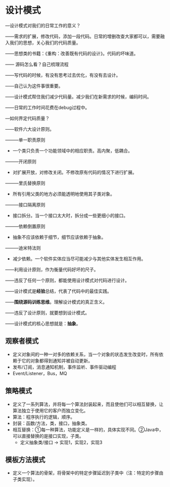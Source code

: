 # 设计模式

—设计模式对我们的日常工作的意义？

——需求的扩展，修改代码，添加一段代码。日常的增删改查大家都可以，需要融入我们的思想，关心我们的代码质量。

——思想类的书籍：《重构：改善既有代码的设计》。代码的坏味道。

—— 源码怎么看？自己梳理流程

——写代码的时候，有没有思考过去优化，有没有去设计。

——自己认为这件事很重要。

——设计模式帮住我们减少代码量。减少我们在新需求的时候，编码时间。

——日常的工作时间花费在debug过程中。

—如何界定代码质量？

——软件六大设计原则。

———单一职责原则 

* 一个类只负责一个功能领域中的相应职责。高内聚，低耦合。

———开闭原则

* 对扩展开放，对修改关闭。不修改原有代码的情况下进行扩展。

———里氏替换原则

* 所有引用父类的地方必须能透明地使用其子类对象。

———接口隔离原则

* 接口拆分。当一个接口太大时，拆分成一些更细小的接口。

———依赖倒置原则

* 抽象不应该依赖于细节，细节应该依赖于抽象。

———迪米特法则

* 减少依赖。一个软件实体应当尽可能减少与其他实体发生相互作用。

——利用设计原则，作为衡量代码好坏的尺子。

——违反了任何一个原则，都能使用设计模式对代码进行设计。

——设计模式是**经验**总结，代表了代码中的最佳实践。

——**围绕源码训练思维**。理解设计模式的真正含义。

——违反了设计原则，就要想到设计模式。

——设计模式的核心思想就是：**抽象**。

## 观察者模式

* 定义对象间的一种一对多的依赖关系，当一个对象的状态发生改变时，所有依赖于它的对象都得到通知并被自动更新。
* 发布/订阅，消息通知机制，事件监听、事件驱动编程
* Event/Listener，Bus，MQ

## 策略模式

* 定义了一系列算法，并将每一个算法封装起来，而且使他们可以相互替换，让算法独立于使用它的客户而独立变化。
* 算法：程序执行的逻辑，顺序。
* 封装：函数/方法，类，接口，抽象类。
* 相互替换：①每一种算法，功能定义是一样的，具体实现不同。②Java中，可以直接替换的是接口实现，子类。
  * 定义抽象类/接口 → 实现1，实现2，实现3

## 模板方法模式

* 定义一个算法的骨架，将骨架中的特定步骤延迟到子类中（注：特定的步骤由子类实现）。



